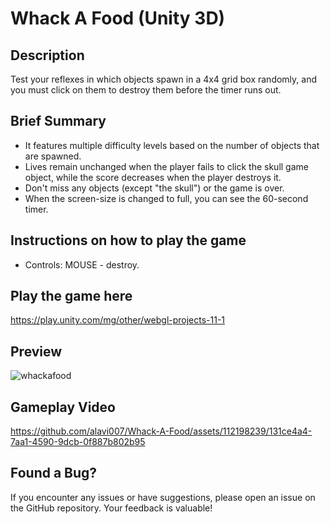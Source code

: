 # Whack A Food (Unity 3D)

## Description

Test your reflexes in which objects spawn in a 4x4 grid box randomly, and you must click on them to destroy them before the timer runs out. 

## Brief Summary

- It features multiple difficulty levels based on the number of objects that are spawned.
- Lives remain unchanged when the player fails to click the skull game object, while the score decreases when the player destroys it.
- Don't miss any objects (except "the skull") or the game is over.
- When the screen-size is changed to full, you can see the 60-second timer.

## Instructions on how to play the game

- Controls: MOUSE - destroy.

## Play the game here

https://play.unity.com/mg/other/webgl-projects-11-1

## Preview

![whackafood](https://github.com/alavi007/Whack-A-Food/assets/112198239/5dc2e410-4590-4c01-ad07-8af16a2b69de)

## Gameplay Video

https://github.com/alavi007/Whack-A-Food/assets/112198239/131ce4a4-7aa1-4590-9dcb-0f887b802b95

## Found a Bug?

If you encounter any issues or have suggestions, please open an issue on the GitHub repository. Your feedback is valuable!
